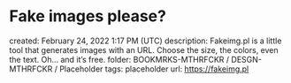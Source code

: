 # Fake images please?

created: February 24, 2022 1:17 PM (UTC)
description: Fakeimg.pl is a little tool that generates images with an URL. Choose the size, the colors, even the text. Oh… and it’s free.
folder: BOOKMRKS-MTHRFCKR / DESGN-MTHRFCKR / Placeholder
tags: placeholder
url: https://fakeimg.pl
